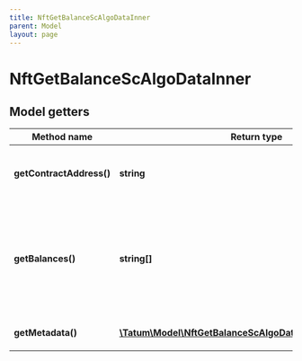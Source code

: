 ```yaml
---
title: NftGetBalanceScAlgoDataInner
parent: Model
layout: page
---
```


# NftGetBalanceScAlgoDataInner

## Model getters

Method name | Return type | Description | Notes
------------ | ------------- | ------------- | -------------
**getContractAddress()** | **string** | The asset ID (the ID of the NFT) <br>Example: `116227380` | [optional]
**getBalances()** | **string[]** | The array returning <code>1</code> to indicate that the NFT with the specified ID exists <br>Example: `null` | [optional]
**getMetadata()** | [**\Tatum\Model\NftGetBalanceScAlgoDataInnerMetadataInner[]**](../NftGetBalanceScAlgoDataInnerMetadataInner) |  <br>Example: `null` | [optional]

